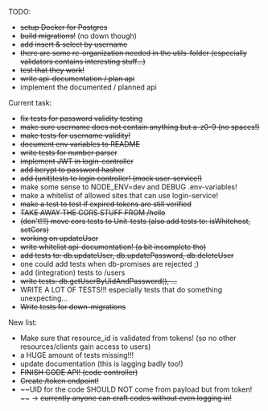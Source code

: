 TODO:

- ~~setup Docker for Postgres~~
- ~~build migrations!~~ (no down though)
- ~~add insert & select by username~~
- ~~there are some re-organization needed in the utils-folder (especially validators contains interesting stuff...)~~
- ~~test that they work!~~
- ~~write api-documentation / plan api~~
- implement the documented / planned api


Current task:
- ~~fix tests for password validity testing~~
- ~~make sure username does not contain anything but a-z0-9 (no spaces!)~~
- ~~make tests for username validity!~~
- ~~document env variables to README~~
- ~~write tests for number parser~~
- ~~implement JWT in login-controller~~
- ~~add bcrypt to password hasher~~
- ~~add (unit)tests to login controller! (mock user-service!)~~
- make some sense to NODE_ENV=dev and DEBUG .env-variables!
- make a whitelist of allowed sites that can use login-service!
- ~~make a test to test if expired tokens are still verified~~
- ~~TAKE AWAY THE CORS STUFF FROM /hello~~
- ~~(don't!!!) move cors tests to Unit-tests (also add tests to: isWhitehost, setCors)~~
- ~~working on updateUser~~
- ~~write whitelist api-documentation! (a bit incomplete tho)~~
- ~~add tests to: db.updateUser, db.updatePassword, db.deleteUser~~
- one could add tests when db-promises are rejected ;)
- add (integration) tests to /users
- ~~write tests: db.getUserByUidAndPassword(), ...~~
- WRITE A LOT OF TESTS!!! especially tests that do something unexpecting...
- ~~Write tests for down-migrations~~


New list:
- Make sure that resource_id is validated from tokens! (so no other resources/clients gain access to users)
- a HUGE amount of tests missing!!!
- update documentation (this is lagging badly too!)
- ~~FINISH CODE API! (code controller)~~
- ~~Create /token endpoint!~~
- ~~UID for the code SHOULD NOT come from payload but from token! ~~
  -> ~~currently anyone can craft codes without even logging in!~~
